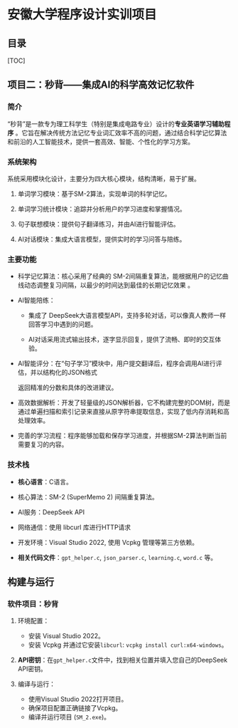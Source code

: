 # 安徽大学程序设计实训项目

## 目录

[TOC]

## 项目二：秒背——集成AI的科学高效记忆软件

### 简介

“秒背”是一款专为理工科学生（特别是集成电路专业）设计的**专业英语学习辅助程序** 。它旨在解决传统方法记忆专业词汇效率不高的问题，通过结合科学记忆算法和前沿的人工智能技术，提供一套高效、智能、个性化的学习方案。



### 系统架构

系统采用模块化设计，主要分为四大核心模块，结构清晰，易于扩展。

1. 单词学习模块：基于SM-2算法，实现单词的科学记忆。

2. 单词学习统计模块：追踪并分析用户的学习进度和掌握情况。

3. 句子联想模块：提供句子翻译练习，并由AI进行智能评估。

4. AI对话模块：集成大语言模型，提供实时的学习问答与陪练。


### 主要功能

- 科学记忆算法：核心采用了经典的 SM-2间隔重复算法，能根据用户的记忆曲线动态调整复习间隔，以最少的时间达到最佳的长期记忆效果 。

- AI智能陪练：

  - 集成了 DeepSeek大语言模型API，支持多轮对话，可以像真人教师一样回答学习中遇到的问题。

  - AI对话采用流式输出技术，逐字显示回复，提供了流畅、即时的交互体验。

- AI智能评分：在“句子学习”模块中，用户提交翻译后，程序会调用AI进行评估，并以结构化的JSON格式

  返回精准的分数和具体的改进建议。

- 高效数据解析：开发了轻量级的JSON解析器，它不构建完整的DOM树，而是通过单遍扫描和索引记录来直接从原字符串提取信息，实现了低内存消耗和高处理效率。

- 完善的学习流程：程序能够加载和保存学习进度，并根据SM-2算法判断当前需要复习的内容。


### 技术栈

- **核心语言**：C语言。

- 核心算法：SM-2 (SuperMemo 2) 间隔重复算法。

- AI服务：DeepSeek API

- 网络通信：使用 libcurl 库进行HTTP请求 

- 开发环境：Visual Studio 2022, 使用 Vcpkg 管理等第三方依赖。

- **相关代码文件**：`gpt_helper.c`, `json_parser.c`, `learning.c`, `word.c` 等。

## 构建与运行

### 软件项目：秒背

1. 环境配置：

   - 安装 Visual Studio 2022。
   - 安装 Vcpkg 并通过它安装`libcurl`: `vcpkg install curl:x64-windows`。
   
2. **API密钥**：在`gpt_helper.c`文件中，找到相关位置并填入您自己的DeepSeek API密钥。

3. 编译与运行：

   - 使用Visual Studio 2022打开项目。
   - 确保项目配置正确链接了Vcpkg。
   - 编译并运行项目 (`SM_2.exe`)。
